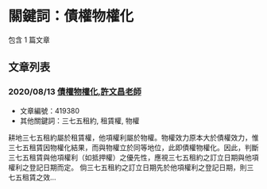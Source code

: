 # 關鍵詞：債權物權化

包含 1 篇文章

## 文章列表

### 2020/08/13 [債權物權化,許文昌老師](../../articles/419380_%E5%82%B5%E6%AC%8A%E7%89%A9%E6%AC%8A%E5%8C%96%2C%E8%A8%B1%E6%96%87%E6%98%8C%E8%80%81%E5%B8%AB.md)
- 文章編號：419380
- 其他關鍵詞：三七五租約, 租賃權, 物權

耕地三七五租約屬於租賃權，他項權利屬於物權。物權效力原本大於債權效力，惟三七五租賃因物權化結果，而與物權立於同等地位，此即債權物權化。因此，判斷三七五租賃與他項權利（如抵押權）之優先性，應視三七五租約之訂立日期與他項權利之登記日期而定。 倘三七五租約之訂立日期先於他項權利之登記日期，則三七五租賃之效...
